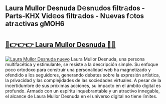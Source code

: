 ## Laura Mullor Desnuda D𝚎sn𝚞dos filtr𝚊dos - Parts-KHX Vid𝚎os filtr𝚊dos - N𝚞evas f𝚘tos atr𝚊ctivas gMOH6

# <h2><a href="http://mbbvw0u.tromn.icu/?c=Laura+Mullor+Desnuda">🔗👉👉👉 Laura Mullor Desnuda 🔗🔗</a></h2>

[![Laura Mullor Desnuda nuevo](https://i.imgur.com/pEAQMta.gif)](http://mbbvw0u.tromn.icu/?c=Laura+Mullor+Desnuda)
Laura Mullor Desnuda, una persona multifacética y estimulante, se resiste a la descripción simple. Su enfoque poco ortodoxo para construir una personalidad web ha magnetizado y ofendido a los seguidores, generando debates sobre la expresión artística, la privacidad y las complejidades de las sociedades virtuales. A pesar de la incertidumbre de sus próximas acciones, su impacto en el ámbito digital es profundo. Armado con un espíritu inquebrantable y un atractivo innegable, el alcance de Laura Mullor Desnuda en el universo digital no tiene límites.

